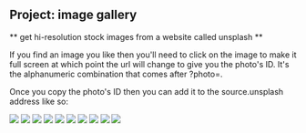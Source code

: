 ## Project: image gallery

** get hi-resolution stock images from a website called unsplash **

If you find an image you like then you'll need to click on the image to make it full screen at which point the url will change to give you the photo's ID. 
It's the alphanumeric combination that comes after ?photo=.

Once you copy the photo's ID then you can add it to the source.unsplash address like so: 

<img src="https://source.unsplash.com/AJNR0S4pSfU"> 


<img src="https://source.unsplash.com/FtqY6goIY14">
<img src="https://source.unsplash.com/Ct1Mx5OTn9A">
<img src="https://source.unsplash.com/XAkPN7aEGJM">
<img src="https://source.unsplash.com/_V62YVybXk8">
<img src="https://source.unsplash.com/VJmzppZdTlI">
<img src="https://source.unsplash.com/aR0K2NQmRhQ">
<img src="https://source.unsplash.com/H1fcMYKm6qM">
<img src="https://source.unsplash.com/RZzF5_FeMHg">
<img src="https://source.unsplash.com/q3bX6dGR1y0">



